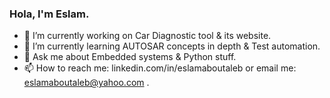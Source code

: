 ### Hola, I'm Eslam.

- 🔭 I’m currently working on Car Diagnostic tool & its website.
- 🌱 I’m currently learning AUTOSAR concepts in depth & Test automation.
- 💬 Ask me about Embedded systems & Python stuff.
- 📫 How to reach me: linkedin.com/in/eslamaboutaleb or email me: eslamaboutaleb@yahoo.com .

<!--
<img src = "https://github-readme-stats.vercel.app/api?username=eslam-aboutaleb&&show_icons=true&title_color=ffffff&icon_color=bb2acf&text_color=daf7dc&bg_color=151515" >
-->

